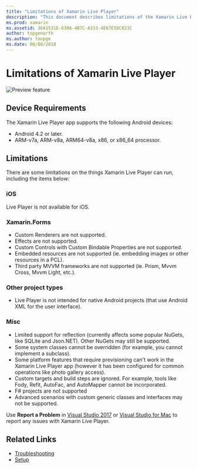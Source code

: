 ```yaml
---
title: "Limitations of Xamarin Live Player"
description: "This document describes limitations of the Xamarin Live Player. It discusses device requirements, features it works with, project types, and other miscellaneous topics."
ms.prod: xamarin
ms.assetid: 36A1531E-630A-4B7C-A333-4E67E5DC023C
author: topgenorth
ms.author: toopge
ms.date: 08/08/2018
---
```


# Limitations of Xamarin Live Player

![Preview feature](~/media/shared/preview.png)

## Device Requirements

The Xamarin Live Player app supports the following Android devices:

- Android 4.2 or later.
- ARM-v7a, ARM-v8a, ARM64-v8a, x86, or x86_64 processor.

## Limitations

There are some limitations on the things Xamarin Live Player can run, including the items below:

### iOS

Live Player is not available for iOS.

### Xamarin.Forms

- Custom Renderers are not supported.
- Effects are not supported.
- Custom Controls with Custom Bindable Properties are not supported.
- Embedded resources are not supported (ie. embedding images or other resources in a PCL).
- Third party MVVM frameworks are not supported (ie. Prism, Mvvm Cross, Mvvm Light, etc.).

### Other project types

- Live Player is not intended for native Android projects (that use Android XML for the user interface).

### Misc

- Limited support for reflection (currently affects some popular NuGets, like SQLite and Json.NET). Other NuGets may still be supported.
- Some system classes cannot be overridden (for example, you cannot implement a subclass).
- Some platform features that require provisioning can't work in the Xamarin Live Player app (however it has been configured for common operations like photo gallery access).
- Custom targets and build steps are ignored. For example, tools like Fody, Refit, AutoFac, and AutoMapper cannot be incorporated.
- F# projects are not supported
- Advanced scenarios with custom generic classes and interfaces may not be supported.

Use **Report a Problem** in [Visual Studio 2017](https://docs.microsoft.com/visualstudio/ide/how-to-report-a-problem-with-visual-studio-2017)
or [Visual Studio for Mac](https://docs.microsoft.com/visualstudio/mac/report-a-problem)
to report any issues with Xamarin Live Player.

## Related Links

- [Troubleshooting](~/tools/live-player/troubleshooting.md)
- [Setup](~/tools/live-player/install.md)
